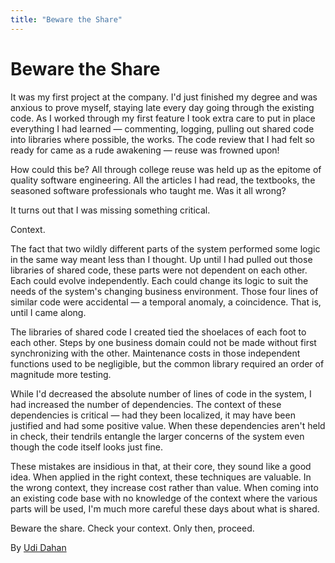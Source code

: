 ```yaml
---
title: "Beware the Share"
---
```


# Beware the Share

It was my first project at the company. I'd just finished my degree and was anxious to prove myself, staying late every day going through the existing code. As I worked through my first feature I took extra care to put in place everything I had learned — commenting, logging, pulling out shared code into libraries where possible, the works. The code review that I had felt so ready for came as a rude awakening — reuse was frowned upon!

How could this be? All through college reuse was held up as the epitome of quality software engineering. All the articles I had read, the textbooks, the seasoned software professionals who taught me. Was it all wrong?

It turns out that I was missing something critical.

Context.

The fact that two wildly different parts of the system performed some logic in the same way meant less than I thought. Up until I had pulled out those libraries of shared code, these parts were not dependent on each other. Each could evolve independently. Each could change its logic to suit the needs of the system's changing business environment. Those four lines of similar code were accidental — a temporal anomaly, a coincidence. That is, until I came along.

The libraries of shared code I created tied the shoelaces of each foot to each other. Steps by one business domain could not be made without first synchronizing with the other. Maintenance costs in those independent functions used to be negligible, but the common library required an order of magnitude more testing.

While I'd decreased the absolute number of lines of code in the system, I had increased the number of dependencies. The context of these dependencies is critical — had they been localized, it may have been justified and had some positive value. When these dependencies aren't held in check, their tendrils entangle the larger concerns of the system even though the code itself looks just fine.

These mistakes are insidious in that, at their core, they sound like a good idea. When applied in the right context, these techniques are valuable. In the wrong context, they increase cost rather than value. When coming into an existing code base with no knowledge of the context where the various parts will be used, I'm much more careful these days about what is shared.

Beware the share. Check your context. Only then, proceed.

By [Udi Dahan](http://programmer.97things.oreilly.com/wiki/index.php/Udi_Dahan)
